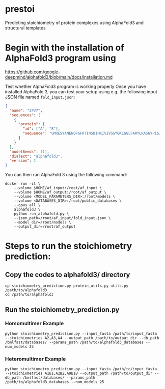 # prestoi
Predicting stoichiometry of protein complexes using AlphaFold3 and structural templates

# Begin with the installation of AlphaFold3 program using 
https://github.com/google-deepmind/alphafold3/blob/main/docs/installation.md

Test whether AlphaFold3 program is working properly
Once you have installed AlphaFold 3, you can test your setup using e.g. the
following input JSON file named `fold_input.json`:

```json
{
  "name": "2PV7",
  "sequences": [
    {
      "protein": {
        "id": ["A", "B"],
        "sequence": "GMRESYANENQFGFKTINSDIHKIVIVGGYGKLGGLFARYLRASGYPISILDREDWAVAESILANADVVIVSVPINLTLETIERLKPYLTENMLLADLTSVKREPLAKMLEVHTGAVLGLHPMFGADIASMAKQVVVRCDGRFPERYEWLLEQIQIWGAKIYQTNATEHDHNMTYIQALRHFSTFANGLHLSKQPINLANLLALSSPIYRLELAMIGRLFAQDAELYADIIMDKSENLAVIETLKQTYDEALTFFENNDRQGFIDAFHKVRDWFGDYSEQFLKESRQLLQQANDLKQG"
      }
    }
  ],
  "modelSeeds": [1],
  "dialect": "alphafold3",
  "version": 1
}
```

You can then run AlphaFold 3 using the following command:

```
docker run -it \
    --volume $HOME/af_input:/root/af_input \
    --volume $HOME/af_output:/root/af_output \
    --volume <MODEL_PARAMETERS_DIR>:/root/models \
    --volume <DATABASES_DIR>:/root/public_databases \
    --gpus all \
    alphafold3 \
    python run_alphafold.py \
    --json_path=/root/af_input/fold_input.json \
    --model_dir=/root/models \
    --output_dir=/root/af_output
```

# Steps to run the stoichiometry prediction:
## Copy the codes to alphafold3/ directory
  ```
  cp stoichiometry_prediction.py protein_utils.py utils.py /path/to/alphafold3
  cd /path/to/alphafold3
  ```
## Run the stoichiometry_prediction.py
### Homomultimer Example
```
python stoichiometry_prediction.py --input_fasta /path/to/input_fasta --stoichiometries A2,A3,A4 --output_path /path/to/output_dir --db_path /bmlfast/databases/ --params_path /path/to/alphafold3_databases --num_models 25
```
### Heteromultimer Example
```
python stoichiometry_prediction.py --input_fasta /path/to/input_fasta --stoichiometries A1B1,A2B2,A9B18 --output_path /path/to/output_dir --db_path /bmlfast/databases/ --params_path /path/to/alphafold3_databases --num_models 25
```



